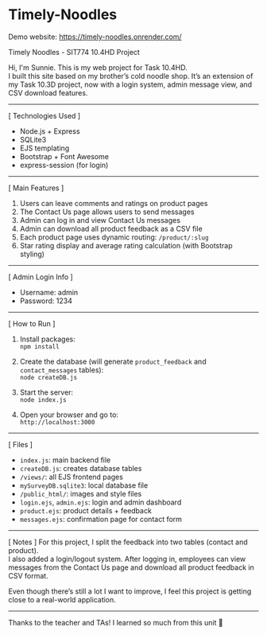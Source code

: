 # Timely-Noodles
Demo website: https://timely-noodles.onrender.com/

Timely Noodles - SIT774 10.4HD Project

Hi, I'm Sunnie. This is my web project for Task 10.4HD.  
I built this site based on my brother’s cold noodle shop. It’s an extension of my Task 10.3D project, now with a login system, admin message view, and CSV download features.

---

[ Technologies Used ]
- Node.js + Express
- SQLite3
- EJS templating
- Bootstrap + Font Awesome
- express-session (for login)

---

[ Main Features ]
1. Users can leave comments and ratings on product pages
2. The Contact Us page allows users to send messages
3. Admin can log in and view Contact Us messages
4. Admin can download all product feedback as a CSV file
5. Each product page uses dynamic routing: `/product/:slug`
6. Star rating display and average rating calculation (with Bootstrap styling)

---

[ Admin Login Info ]
- Username: admin  
- Password: 1234

---

[ How to Run ]
1. Install packages:  
   `npm install`

2. Create the database (will generate `product_feedback` and `contact_messages` tables):  
   `node createDB.js`

3. Start the server:  
   `node index.js`

4. Open your browser and go to:  
   `http://localhost:3000`

---

[ Files ]
- `index.js`: main backend file
- `createDB.js`: creates database tables
- `/views/`: all EJS frontend pages
- `mySurveyDB.sqlite3`: local database file
- `/public_html/`: images and style files
- `login.ejs`, `admin.ejs`: login and admin dashboard
- `product.ejs`: product details + feedback
- `messages.ejs`: confirmation page for contact form

---

[ Notes ]
For this project, I split the feedback into two tables (contact and product).  
I also added a login/logout system. After logging in, employees can view messages from the Contact Us page and download all product feedback in CSV format.

Even though there’s still a lot I want to improve, I feel this project is getting close to a real-world application.

---

Thanks to the teacher and TAs! I learned so much from this unit 🙏
